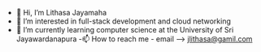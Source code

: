 - 👋 Hi, I’m Lithasa Jayamaha
- 👀 I’m interested in full-stack development and cloud networking 
- 🌱 I’m currently learning computer science at the University of Sri Jayawardanapura
-📫 How to reach me - email --> jlithasa@gamil.com

<!---
Lithasa/Lithasa is a ✨ special ✨ repository because its `README.md` (this file) appears on your GitHub profile.
You can click the Preview link to take a look at your changes.
--->

